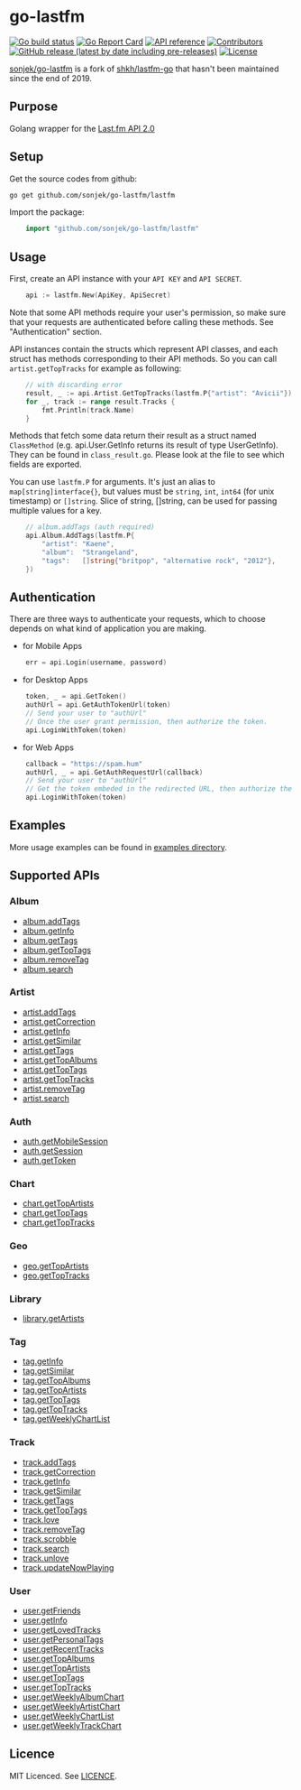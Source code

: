 # go-lastfm


[![Go build status](https://github.com/sonjek/go-lastfm/actions/workflows/ci.yml/badge.svg?branch=master)](https://github.com/sonjek/go-lastfm/actions/workflows/ci.yml) [![Go Report Card](https://goreportcard.com/badge/github.com/sonjek/go-lastfm)](https://goreportcard.com/report/github.com/sonjek/go-lastfm) [![API reference](https://img.shields.io/badge/api-reference-blue.svg)](https://pkg.go.dev/github.com/sonjek/go-lastfm) [![Contributors](https://img.shields.io/github/contributors/sonjek/go-lastfm)](https://github.com/sonjek/go-lastfm/graphs/contributors) [![GitHub release (latest by date including pre-releases)](https://img.shields.io/github/v/release/sonjek/go-lastfm?include_prereleases)](https://github.com/sonjek/go-lastfm/releases) [![License](https://img.shields.io/badge/License-MIT-blue.svg)](https://github.com/sonjek/go-lastfm/blob/master/LICENSE)


[sonjek/go-lastfm](https://github.com/sonjek/go-lastfm) is a fork of [shkh/lastfm-go](https://github.com/shkh/lastfm-go) that hasn't been maintained since the end of 2019.

## Purpose
Golang wrapper for the [Last.fm API 2.0](https://www.last.fm/api/)

## Setup

Get the source codes from github:

```bash
go get github.com/sonjek/go-lastfm/lastfm
```

Import the package:

```go
    import "github.com/sonjek/go-lastfm/lastfm"
```

## Usage

First, create an API instance with your `API KEY` and `API SECRET`.

```go
	api := lastfm.New(ApiKey, ApiSecret)
```

Note that some API methods require your user's permission, so make sure that your requests are authenticated before calling these methods. See "Authentication" section.

API instances contain the structs which represent API classes, and each struct has methods corresponding to their API methods.
So you can call `artist.getTopTracks` for example as following:

```go
    // with discarding error
	result, _ := api.Artist.GetTopTracks(lastfm.P{"artist": "Avicii"})
	for _, track := range result.Tracks {
		fmt.Println(track.Name)
	}
```

Methods that fetch some data return their result as a struct named `ClassMethod` (e.g. api.User.GetInfo returns its result of type UserGetInfo).
They can be found in `class_result.go`.
Please look at the file to see which fields are exported.

You can use `lastfm.P` for arguments.
It's just an alias to `map[string]interface{}`, but values must be `string`, `int`, `int64` (for unix timestamp) or `[]string`.
Slice of string, []string, can be used for passing multiple values for a key.

```go
	// album.addTags (auth required)
	api.Album.AddTags(lastfm.P{
		"artist": "Kaene",
		"album":  "Strangeland",
		"tags":   []string{"britpop", "alternative rock", "2012"},
	})
```


## Authentication
There are three ways to authenticate your requests, which to choose depends on what kind of application you are making.

- for Mobile Apps

```go
	err = api.Login(username, password)
```

- for Desktop Apps

```go
	token, _ = api.GetToken()
	authUrl = api.GetAuthTokenUrl(token)
	// Send your user to "authUrl"
	// Once the user grant permission, then authorize the token.
	api.LoginWithToken(token)
```

- for Web Apps

```go
	callback = "https://spam.hum"
	authUrl, _ = api.GetAuthRequestUrl(callback)
	// Send your user to "authUrl"
	// Get the token embeded in the redirected URL, then authorize the token.
	api.LoginWithToken(token)
```

## Examples

More usage examples can be found in [examples directory](https://github.com/sonjek/go-lastfm/tree/master/examples).

## Supported APIs

### Album
* [album.addTags](https://www.last.fm/api/show/album.addTags)
* [album.getInfo](https://www.last.fm/api/show/album.getInfo)
* [album.getTags](https://www.last.fm/api/show/album.getTags)
* [album.getTopTags](https://www.last.fm/api/show/album.getTopTags)
* [album.removeTag](https://www.last.fm/api/show/album.removeTag)
* [album.search](https://www.last.fm/api/show/album.search)

### Artist
* [artist.addTags](https://www.last.fm/api/show/artist.addTags)
* [artist.getCorrection](https://www.last.fm/api/show/artist.getCorrection)
* [artist.getInfo](https://www.last.fm/api/show/artist.getInfo)
* [artist.getSimilar](https://www.last.fm/api/show/artist.getSimilar)
* [artist.getTags](https://www.last.fm/api/show/artist.getTags)
* [artist.getTopAlbums](https://www.last.fm/api/show/artist.getTopAlbums)
* [artist.getTopTags](https://www.last.fm/api/show/artist.getTopTags)
* [artist.getTopTracks](https://www.last.fm/api/show/artist.getTopTracks)
* [artist.removeTag](https://www.last.fm/api/show/artist.removeTag)
* [artist.search](https://www.last.fm/api/show/artist.search)

### Auth
* [auth.getMobileSession](https://www.last.fm/api/show/auth.getMobileSession)
* [auth.getSession](https://www.last.fm/api/show/auth.getSession)
* [auth.getToken](https://www.last.fm/api/show/auth.getToken)

### Chart
* [chart.getTopArtists](https://www.last.fm/api/show/chart.getTopArtists)
* [chart.getTopTags](https://www.last.fm/api/show/chart.getTopTags)
* [chart.getTopTracks](https://www.last.fm/api/show/chart.getTopTracks)

### Geo
* [geo.getTopArtists](https://www.last.fm/api/show/geo.getTopArtists)
* [geo.getTopTracks](https://www.last.fm/api/show/geo.getTopTracks)

### Library
* [library.getArtists](https://www.last.fm/api/show/library.getArtists)

### Tag
* [tag.getInfo](https://www.last.fm/api/show/tag.getInfo)
* [tag.getSimilar](https://www.last.fm/api/show/tag.getSimilar)
* [tag.getTopAlbums](https://www.last.fm/api/show/tag.getTopAlbums)
* [tag.getTopArtists](https://www.last.fm/api/show/tag.getTopArtists)
* [tag.getTopTags](https://www.last.fm/api/show/tag.getTopTags)
* [tag.getTopTracks](https://www.last.fm/api/show/tag.getTopTracks)
* [tag.getWeeklyChartList](https://www.last.fm/api/show/tag.getWeeklyChartList)

### Track
* [track.addTags](https://www.last.fm/api/show/track.addTags)
* [track.getCorrection](https://www.last.fm/api/show/track.getCorrection)
* [track.getInfo](https://www.last.fm/api/show/track.getInfo)
* [track.getSimilar](https://www.last.fm/api/show/track.getSimilar)
* [track.getTags](https://www.last.fm/api/show/track.getTags)
* [track.getTopTags](https://www.last.fm/api/show/track.getTopTags)
* [track.love](https://www.last.fm/api/show/track.love)
* [track.removeTag](https://www.last.fm/api/show/track.removeTag)
* [track.scrobble](https://www.last.fm/api/show/track.scrobble)
* [track.search](https://www.last.fm/api/show/track.search)
* [track.unlove](https://www.last.fm/api/show/track.unlove)
* [track.updateNowPlaying](https://www.last.fm/api/show/track.updateNowPlaying)

### User
* [user.getFriends](https://www.last.fm/api/show/user.getFriends)
* [user.getInfo](https://www.last.fm/api/show/user.getInfo)
* [user.getLovedTracks](https://www.last.fm/api/show/user.getLovedTracks)
* [user.getPersonalTags](https://www.last.fm/api/show/user.getPersonalTags)
* [user.getRecentTracks](https://www.last.fm/api/show/user.getRecentTracks)
* [user.getTopAlbums](https://www.last.fm/api/show/user.getTopAlbums)
* [user.getTopArtists](https://www.last.fm/api/show/user.getTopArtists)
* [user.getTopTags](https://www.last.fm/api/show/user.getTopTags)
* [user.getTopTracks](https://www.last.fm/api/show/user.getTopTracks)
* [user.getWeeklyAlbumChart](https://www.last.fm/api/show/user.getWeeklyAlbumChart)
* [user.getWeeklyArtistChart](https://www.last.fm/api/show/user.getWeeklyArtistChart)
* [user.getWeeklyChartList](https://www.last.fm/api/show/user.getWeeklyChartList)
* [user.getWeeklyTrackChart](https://www.last.fm/api/show/user.getWeeklyTrackChart)

## Licence
MIT Licenced. See [LICENCE](https://github.com/sonjek/go-lastfm/blob/master/LICENSE).

